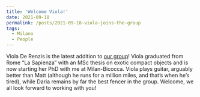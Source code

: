 ```yaml
---
title: 'Welcome Viola!'
date: 2021-09-18
permalink: /posts/2021-09-18-viola-joins-the-group
tags:
  - Milano
  - People
---
```


Viola De Renzis is the latest addition to [our group](<../../../../../index.html?p=2466>)! Viola graduated from Rome “La Sapienza” with an MSc thesis on exotic compact objects and is now starting her PhD with me at Milan-Bicocca. Viola plays guitar, arguably better than Matt (although he runs for a million miles, and that’s when he’s tired), while Daria remains by far the best fencer in the group. Welcome, we all look forward to working with you!

